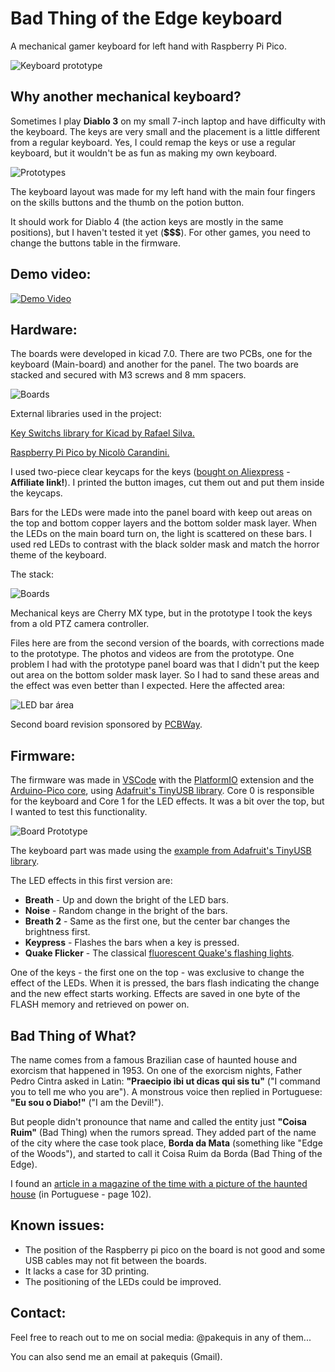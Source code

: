 # **Bad Thing of the Edge keyboard**
A mechanical gamer keyboard for left hand with Raspberry Pi Pico.

![Keyboard prototype](Images/keyboard-prototype.jpg)

## Why another mechanical keyboard?

Sometimes I play **Diablo 3** on my small 7-inch laptop and have difficulty with the keyboard. The keys are very small and the placement is a little different from a regular keyboard. Yes, I could remap the keys or use a regular keyboard, but it wouldn't be as fun as making my own keyboard.

![Prototypes](Images/prototypes.jpg)

The keyboard layout was made for my left hand with the main four fingers on the skills buttons and the thumb on the potion button.

It should work for Diablo 4 (the action keys are mostly in the same positions), but I haven't tested it yet (**$$$**). For other games, you need to change the buttons table in the firmware.

## Demo video:
[![Demo Video](https://img.youtube.com/vi/LNERu-DqztY/0.jpg)](https://www.youtube.com/watch?v=LNERu-DqztY)

## Hardware:

The boards were developed in kicad 7.0. There are two PCBs, one for the keyboard (Main-board) and another for the panel. The two boards are stacked and secured with M3 screws and 8 mm spacers.

![Boards](Images/boards.jpg)

External libraries used in the project:

[Key Switchs library for Kicad by Rafael Silva.](https://github.com/kiswitch/kiswitch)

[Raspberry Pi Pico by Nicolò Carandini.](https://github.com/ncarandini/KiCad-RP-Pico)

I used two-piece clear keycaps for the keys ([bought on Aliexpress](https://s.click.aliexpress.com/e/_DEuJarX) - **Affiliate link!**). I printed the button images, cut them out and put them inside the keycaps.

Bars for the LEDs were made into the panel board with keep out areas on the top and bottom copper layers and the bottom solder mask layer. When the LEDs on the main board turn on, the light is scattered on these bars. I used red LEDs to contrast with the black solder mask and match the horror theme of the keyboard.

The stack:

![Boards](Images/prototype-leds.jpg)

Mechanical keys are Cherry MX type, but in the prototype I took the keys from a old PTZ camera controller.

Files here are from the second version of the boards, with corrections made to the prototype. The photos and videos are from the prototype. One problem I had with the prototype panel board was that I didn't put the keep out area on the bottom solder mask layer. So I had to sand these areas and the effect was even better than I expected. Here the affected area:

![LED bar área](Images/prototype-panel-correction.jpg)

Second board revision sponsored by [PCBWay](https://www.pcbway.com).

## Firmware:

The firmware was made in [VSCode](https://code.visualstudio.com/) with the [PlatformIO](https://platformio.org/) extension and the [Arduino-Pico core](https://github.com/earlephilhower/arduino-pico), using [Adafruit's TinyUSB library](https://github.com/adafruit/Adafruit_TinyUSB_Arduino). Core 0 is responsible for the keyboard and Core 1 for the LED effects. It was a bit over the top, but I wanted to test this functionality.

![Board Prototype](Images/prototype-board.jpg)

The keyboard part was made using the [example from Adafruit's TinyUSB library](https://github.com/adafruit/Adafruit_TinyUSB_Arduino/blob/master/examples/HID/hid_boot_keyboard/hid_boot_keyboard.ino).

The LED effects in this first version are:
- **Breath** - Up and down the bright of the LED bars.
- **Noise** - Random change in the bright of the bars.
- **Breath 2** - Same as the first one, but the center bar changes the brightness first.
- **Keypress** - Flashes the bars when a key is pressed.
- **Quake Flicker** - The classical [fluorescent Quake's flashing lights](https://github.com/Pakequis/arduino-quake-flicker-lamp).

One of the keys - the first one on the top - was exclusive to change the effect of the LEDs. When it is pressed, the bars flash indicating the change and the new effect starts working. Effects are saved in one byte of the FLASH memory and retrieved on power on.

## Bad Thing of What?
The name comes from a famous Brazilian case of haunted house and exorcism that happened in 1953. On one of the exorcism nights, Father Pedro Cintra asked in Latin: **"Praecipio ibi ut dicas qui sis tu"** ("I command you to tell me who you are"). A monstrous voice then replied in Portuguese: **"Eu sou o Diabo!"** ("I am the Devil!").

But people didn't pronounce that name and called the entity just **"Coisa Ruim"** (Bad Thing) when the rumors spread. They added part of the name of the city where the case took place, **Borda da Mata** (something like "Edge of the Woods"), and started to call it Coisa Ruim da Borda (Bad Thing of the Edge).


I found an [article in a magazine of the time with a picture of the haunted house](http://memoria.bn.br/DocReader/DocReader.aspx?bib=003581&pagfis=86382) (in Portuguese - page 102).

## Known issues:
- The position of the Raspberry pi pico on the board is not good and some USB cables may not fit between the boards.
- It lacks a case for 3D printing. 
- The positioning of the LEDs could be improved.

## Contact:

Feel free to reach out to me on social media: @pakequis in any of them...

You can also send me an email at pakequis (Gmail).



